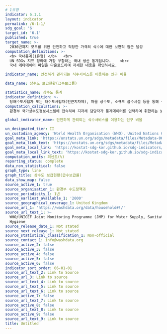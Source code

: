 ```yaml
---
# 1유형
indicator: 6.1.1
layout: indicator
permalink: /6-1-1/
sdg_goal: '6'
target_id: '6.1'
published: true
target_name: >-
  2030년까지 모두를 위한 안전하고 적당한 가격의 식수에 대한 보편적 접근 달성
computation_definitions: >-
  <b> 국내통계(1유형) </b>   <br>
  UN SDGs 지표 정의에 가장 부합하는 국내 생산 통계입니다.    <br>
  국내 메타데이터 파일을 다운로드하여 자세한 내용을 확인하세요.

indicator_name: 안전하게 관리되는 식수서비스를 이용하는 인구 비율

data_name: 상수도 보급현황(급수보급률)

statistics_name: 상수도 통계
indicator_definition: >-
  당해수도사업자 또는 타수도사업자(인근지자체), 마을 상수도, 소규모 급수시설 등을 통해 수도를 공급받는 인구의 비율
computation_calculations: >-
  환경부 국가상수도정보시스템에 접속하여 지자체 담당자가 통계데이터를 입력하여 취합하는 보고통계

global_indicator_name: 안전하게 관리되는 식수서비스를 이용하는 인구 비율

un_designated_tier: II
un_custodian_agency: 'World Health Organisation (WHO), United Nations Children''s Fund (UNICEFF)'
goal_meta_link: 'https://unstats.un.org/sdgs/metadata/files/Metadata-06-01-01.pdf'
goal_meta_link_text: 'https://unstats.un.org/sdgs/metadata/files/Metadata-06-01-01.pdf'
goal_meta_local_link: 'https://kostat-sdg-kor.github.io/sdg-indicators/public/data/Metadata-06-01-01_KOR.pdf'
goal_meta_local_link_text: 'https://kostat-sdg-kor.github.io/sdg-indicators/public/data/Metadata-06-01-01_KOR.pdf'
computation_units: 퍼센트(%)
reporting_status: complete
data_non_statistical: false
graph_type: line
graph_title: 상수도 보급현황(급수보급률)
data_show_map: false
source_active_1: true
source_organisation_1: 환경부 수도정책과
source_periodicity_1: 1년
source_earliest_available_1: '2000'
source_geographical_coverage_1: United Kingdom
source_url_1: 'https://washdata.org/data/household#!/'
source_url_text_1: >-
  WHO/UNICEF Joint Monitoring Programme (JMP) for Water Supply, Sanitation and
  Hygiene
source_release_date_1: Not stated
source_next_release_1: Not stated
source_statistical_classification_1: Non-official
source_contact_1: info@washdata.org
source_active_2: false
source_active_3: false
source_active_4: false
source_active_5: false
source_active_6: false
indicator_sort_order: 06-01-01
source_url_text_2: Link to Source
source_url_3: Link to source
source_url_text_4: Link to source
source_url_text_5: Link to source
source_url_text_6: Link to source
source_active_7: false
source_url_text_7: Link to source
source_active_8: false
source_url_text_8: Link to source
source_active_9: false
source_url_text_9: Link to source
title: Untitled
---
```

